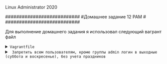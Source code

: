 
Linux Administrator 2020

   ###########################
   #Домашнее задание 12 PAM  #
   ###########################




Для выполнение домашнего задания я использовал следующий вагрант файл

<details>
<summary><code>Vagrantfile</code></summary>

```
# -*- mode: ruby -*-
# vi: set ft=ruby :
home = ENV['HOME']
ENV["LC_ALL"] = "en_US.UTF-8"

Vagrant.configure(2) do |config|
 config.vm.define "vm-1" do |subconfig|
 subconfig.vm.box = "centos/7"
 subconfig.vm.hostname="rpm"
 subconfig.vm.network :private_network, ip: "192.168.50.11"
 subconfig.vm.provider "virtualbox" do |vb|
 vb.memory = "2024"
 vb.cpus = "1"
 end
 end
 config.vm.provision "ansible" do |ansible|
 ansible.compatibility_mode = "2.0"
 ansible.playbook = "playbook.yml"
end

     end

```

</details>




<details>
<summary><code> Запретить всем пользователям, кроме группы admin логин в выходные (суббота и воскресенье), без учета праздников</code></summary>


Ну понеслалсь. Первым делом создадим группу "admin" командой <code>group admin</code>

Проверим создалась ли группа "vigr" отрывок :

```
postfix:x:89:
chrony:x:995:
vagrant:x:1000:vagrant
vboxsf:x:994:
tcpdump:x:72:
screen:x:84:
admin:x:1001:

```

Далее создаем двоих пользователей user1  и user2

```
[root@pam ~]# useradd -p 777 -s /bin/bash user1
[root@pam ~]# useradd -p 888 -s /bin/bash user2


```

Пооверяем "cat /etc/passwd"


```
[root@pam ~]# cat /etc/passwd
root:x:0:0:root:/root:/bin/bash
bin:x:1:1:bin:/bin:/sbin/nologin
daemon:x:2:2:daemon:/sbin:/sbin/nologin
adm:x:3:4:adm:/var/adm:/sbin/nologin
lp:x:4:7:lp:/var/spool/lpd:/sbin/nologin
sync:x:5:0:sync:/sbin:/bin/sync
shutdown:x:6:0:shutdown:/sbin:/sbin/shutdown
halt:x:7:0:halt:/sbin:/sbin/halt
mail:x:8:12:mail:/var/spool/mail:/sbin/nologin
operator:x:11:0:operator:/root:/sbin/nologin
games:x:12:100:games:/usr/games:/sbin/nologin
ftp:x:14:50:FTP User:/var/ftp:/sbin/nologin
nobody:x:99:99:Nobody:/:/sbin/nologin
systemd-network:x:192:192:systemd Network Management:/:/sbin/nologin
dbus:x:81:81:System message bus:/:/sbin/nologin
polkitd:x:999:998:User for polkitd:/:/sbin/nologin
rpc:x:32:32:Rpcbind Daemon:/var/lib/rpcbind:/sbin/nologin
tss:x:59:59:Account used by the trousers package to sandbox the tcsd daemon:/dev/null:/sbin/nologin
rpcuser:x:29:29:RPC Service User:/var/lib/nfs:/sbin/nologin
nfsnobody:x:65534:65534:Anonymous NFS User:/var/lib/nfs:/sbin/nologin
sshd:x:74:74:Privilege-separated SSH:/var/empty/sshd:/sbin/nologin
postfix:x:89:89::/var/spool/postfix:/sbin/nologin
chrony:x:998:995::/var/lib/chrony:/sbin/nologin
vagrant:x:1000:1000:vagrant:/home/vagrant:/bin/bash
vboxadd:x:997:1::/var/run/vboxadd:/bin/false
tcpdump:x:72:72::/:/sbin/nologin
user1:x:1001:1002::/home/user1:/bin/bash
user2:x:1002:1003::/home/user2:/bin/bash

```


Ну далее добавиляем пользователей в группу

```
[root@pam ~]# usermod -aG admin user1
[root@pam ~]# usermod -aG admin user2


```
Проверяем отрывок

<code>[root@pam ~]# cat /etc/group</code>

```
vagrant:x:1000:vagrant
vboxsf:x:994:
tcpdump:x:72:
screen:x:84:
admin:x:1001:user1,user2
user1:x:1002:
user2:x:1003:

```

Видим что в группу "admin" добавились наши юзера

Переходим к запрету через "PAM"

Первым делом включаем модуль, добавил в строку <code>account    required     pam_time.so</code> в /etc/pam/sshd

Получилось так :

```
#%PAM-1.0
auth<-->   required<--->pam_sepermit.so
auth       substack     password-auth
auth       include      postlogin
# Used with polkit to reauthorize users in remote sessions
-auth      optional     pam_reauthorize.so prepare
account    required     pam_nologin.so
account    required     pam_time.so
account    include      password-auth                       
password   include      password-auth                       
# pam_selinux.so close should be the first session rule     
session    required     pam_selinux.so close                
session    required     pam_loginuid.so                     
# pam_selinux.so open should only be followed by sessions to be executed in the user context
session    required     pam_selinux.so open env_params      
session    required     pam_namespace.so
session    optional     pam_keyinit.so force revoke
session    include      password-auth
session    include      postlogin
# Used with polkit to reauthorize users in remote sessions
-session   optional     pam_reauthorize.so prepare


```


Далее устанавливаем время запрета в <code>/etc/security/time.conf</code>


```
sshd;*;!user1|user2;SaSu
sshd;*;!user1|user1;SaSu

```

Небольшой манул

sshd - сервси к каторому применено правило

"*" имя терминала

user1 и user2

SaSu - сб. и вс. выходные дни

По идее должно быть так: "Всем пользователям запрещен доступ, кроме user1 и user2 в выходные дни, то бишь Сб. и Вс. 








